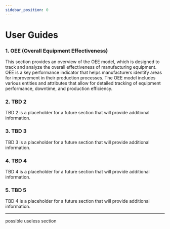 ```yaml
---
sidebar_position: 0
---
```


# User Guides

### 1. OEE (Overall Equipment Effectiveness)

This section provides an overview of the OEE model, which is designed to track and analyze the overall effectiveness of
manufacturing equipment. OEE is a key performance indicator that helps manufacturers identify areas for improvement in their
production processes. The OEE model includes various entities and attributes that allow for detailed tracking of equipment
performance, downtime, and production efficiency.

### 2. TBD 2

TBD 2 is a placeholder for a future section that will provide additional information.

### 3. TBD 3

TBD 3 is a placeholder for a future section that will provide additional information.

### 4. TBD 4

TBD 4 is a placeholder for a future section that will provide additional information.

### 5. TBD 5

TBD 4 is a placeholder for a future section that will provide additional information.

---

possible useless section
